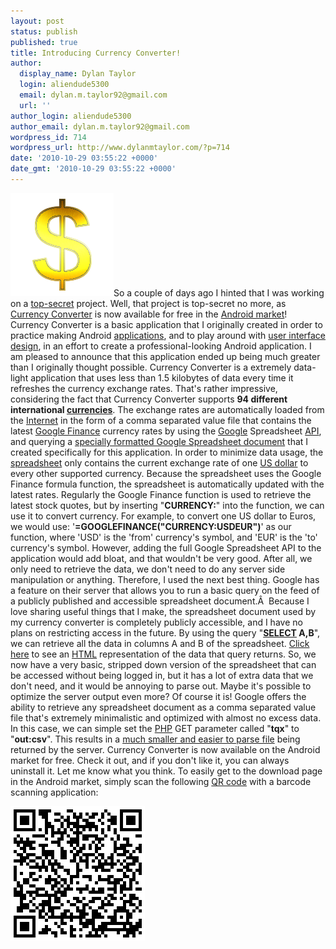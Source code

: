 ```yaml
---
layout: post
status: publish
published: true
title: Introducing Currency Converter!
author:
  display_name: Dylan Taylor
  login: aliendude5300
  email: dylan.m.taylor92@gmail.com
  url: ''
author_login: aliendude5300
author_email: dylan.m.taylor92@gmail.com
wordpress_id: 714
wordpress_url: http://www.dylanmtaylor.com/?p=714
date: '2010-10-29 03:55:22 +0000'
date_gmt: '2010-10-29 03:55:22 +0000'
---
```

<p><a href="/images/blog/2010/10/logo-gold-2.png"><img class="alignleft size-full wp-image-716" title="Currency Converter Logo" src="/images/blog/2010/10/logo-gold-2.png" alt="" width="165" height="165" /></a>So a couple of days ago I hinted that I was working on a <a class="zem_slink" title="Classified information" rel="wikipedia" href="http://en.wikipedia.org/wiki/Classified_information">top-secret</a> project. Well, that project is top-secret no more, as <a class="zem_slink" title="Exchange rate" rel="wikipedia" href="http://en.wikipedia.org/wiki/Exchange_rate">Currency Converter</a> is now available for free in the <a class="zem_slink" title="Android Market" rel="homepage" href="http://www.android.com/market/">Android market</a>! Currency Converter is a basic application that I originally created in order to practice making Android <a class="zem_slink" title="Application software" rel="wikipedia" href="http://en.wikipedia.org/wiki/Application_software">applications</a>, and to play around with <a class="zem_slink" title="User interface design" rel="wikipedia" href="http://en.wikipedia.org/wiki/User_interface_design">user interface design</a>, in an effort to create a professional-looking Android application. I am pleased to announce that this application ended up being much greater than I originally thought possible. Currency Converter is a extremely data-light application that uses less than 1.5 kilobytes of data every time it refreshes the currency exchange rates. That's rather impressive, considering the fact that Currency Converter supports <strong>94 different international <a class="zem_slink" title="Currency" rel="wikipedia" href="http://en.wikipedia.org/wiki/Currency">currencies</a></strong>. The exchange rates are automatically loaded from the <a class="zem_slink" title="Internet" rel="wikipedia" href="http://en.wikipedia.org/wiki/Internet">Internet</a> in the form of a comma separated value file that contains the latest <a class="zem_slink" title="Google Finance" rel="wikipedia" href="http://en.wikipedia.org/wiki/Google_Finance">Google Finance</a> currency rates by using the <a class="zem_slink" title="Google" rel="homepage" href="http://google.com">Google</a> Spreadsheet <a class="zem_slink" title="Application programming interface" rel="wikipedia" href="http://en.wikipedia.org/wiki/Application_programming_interface">API</a>, and querying a <a href="https://spreadsheets.google.com/ccc?key=0Aj41QC-LDaHudEFWdk9CTTBLVGQ1ZWlXWmdGRW1fWkE&amp;hl=en">specially formatted Google Spreadsheet document</a> that I created specifically for this application. In order to minimize data usage, the <a class="zem_slink" title="Spreadsheet" rel="wikipedia" href="http://en.wikipedia.org/wiki/Spreadsheet">spreadsheet</a> only contains the current exchange rate of one <a class="zem_slink" title="U.S. Dollar (USD)" rel="wikinvest" href="http://www.wikinvest.com/concept/U.S._Dollar_%28USD%29">US dollar</a> to every other supported currency. Because the spreadsheet uses the Google Finance formula function, the spreadsheet is automatically updated with the latest rates. Regularly the Google Finance function is used to retrieve the latest stock quotes, but by inserting "<strong>CURRENCY:</strong>" into the function, we can use it to convert currency. For example, to convert one US dollar to Euros, we would use: '<strong>=GOOGLEFINANCE("CURRENCY:USDEUR")</strong>' as our function, where 'USD' is the 'from' currency's symbol, and 'EUR' is the 'to' currency's symbol. However, adding the full Google Spreadsheet API to the application would add bloat, and that wouldn't be very good. After all, we only need to retrieve the data, we don't need to do any server side manipulation or anything. Therefore, I used the next best thing. Google has a feature on their server that allows you to run a basic query on the feed of a publicly published and accessible spreadsheet document.Â  Because I love sharing useful things that I make, the spreadsheet document used by my currency converter is completely publicly accessible, and I have no plans on restricting access in the future. By using the query "<strong><a class="zem_slink" title="Select (SQL)" rel="wikipedia" href="http://en.wikipedia.org/wiki/Select_%28SQL%29">SELECT</a> A,B</strong>", we can retrieve all the data in columns A and B of the spreadsheet. <a href="http://spreadsheets.google.com/tq?tqx=out:html&amp;tq=select%20A,B&amp;key=0Aj41QC-LDaHudEFWdk9CTTBLVGQ1ZWlXWmdGRW1fWkE">Click here</a> to see an <a class="zem_slink" title="HTML" rel="wikipedia" href="http://en.wikipedia.org/wiki/HTML">HTML</a> representation of the data that query returns. So, we now have a very basic, stripped down version of the spreadsheet that can be accessed without being logged in, but it has a lot of extra data that we don't need, and it would be annoying to parse out. Maybe it's possible to optimize the server output even more? Of course it is! Google offers the ability to retrieve any spreadsheet document as a comma separated value file that's extremely minimalistic and optimized with almost no excess data. In this case, we can simple set the <a class="zem_slink" title="PHP" rel="wikipedia" href="http://en.wikipedia.org/wiki/PHP">PHP</a> GET parameter called "<strong>tqx</strong>" to "<strong>out:csv</strong>". This results in a <a href="http://www.google.com/url?q=http%3A%2F%2Fspreadsheets.google.com%2Ftq%3Ftqx%3Dout%3Acsv%26tq%3Dselect%2520A%2CB%26key%3D0Aj41QC-LDaHudEFWdk9CTTBLVGQ1ZWlXWmdGRW1fWkE">much smaller and easier to parse file</a> being returned by the server. Currency Converter is now available on the Android market for free. Check it out, and if you don't like it, you can always uninstall it. Let me know what you think. To easily get to the download page in the Android market, simply scan the following <a class="zem_slink" title="QR code" rel="homepage" href="http://www.fastcompany.com/1585822/business-card-just-scan-my-qr-code">QR code</a><span class="zem_slink"> with a barcode scanning application</span>:</p>
<p><a href="http://market.android.com/details?id=com.dylantaylor.currconv"><img class="alignleft size-full wp-image-723" title="Currency Converter QR Code (Small)" src="/images/blog/2010/10/qrcode1.png" alt="" width="215" height="215" /></a></p>
